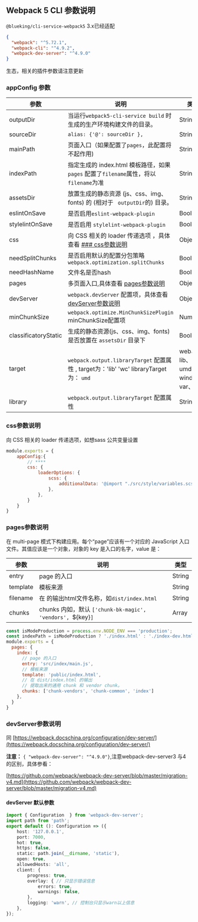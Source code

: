 ## Webpack 5 CLI 参数说明
`@blueking/cli-service-webpack5` 3.x已经适配
```json
{
  "webpack": "^5.72.1",
  "webpack-cli": "^4.9.2",
  "webpack-dev-server": "^4.9.0"
}
```
生态，相关的插件参数请注意更新
### appConfig 参数
| 参数                   | 说明                                                                                | 类型             | 默认值             |
|----------------------|-----------------------------------------------------------------------------------|----------------|-----------------|
| outputDir            | 当运行`webpack5-cli-service build`   时生成的生产环境构建文件的目录。                                | String         | `./dist`        |
| sourceDir            | `alias: {'@': sourceDir },`                                                       | String         | `./src`         |
| mainPath             | 页面入口（如果配置了`pages`，此配置将不起作用)                                                       | String         | './src/main.js' |
| indexPath            | 指定生成的 index.html 模板路径，如果 `pages` 配置了`filename`属性，将以`filename`为准                   | String         | `index.html`    |
| assetsDir            | 放置生成的静态资源 (js、css、img、fonts) 的 (相对于 ` outputDir`的) 目录。                            | String         | `static`        |
| eslintOnSave         | 是否启用`eslint-webpack-plugin`                                                       | Boolean        | false           |
| stylelintOnSave      | 是否启用 `stylelint-webpack-plugin`                                                   | Boolean        | false           |
| css                  | 向 CSS 相关的 loader 传递选项 ，具体查看 [### css参数说明](#css参数说明)                               | Object         | null            |
| needSplitChunks      | 是否启用默认的配置分包策略`webpack.optimization.splitChunks`                                   | Boolean        | true            |
| needHashName         | 文件名是否hash                                                                         | Boolean        | true            |
| pages                | 多页面入口,具体查看 [pages参数说明](#pages参数说明)                                                | Object         | null            |
| devServer            | `webpack.devServer` 配置项，具体查看[devServer参数说明](#devServer参数说明)                       | Object         | ————            |
| minChunkSize         | `webpack.optimize.MinChunkSizePlugin`  minChunkSize配置项                            | Number         | 10000           |
| classificatoryStatic | 生成的静态资源(js、css、img、fonts)  是否放置在 `assetsDir` 目录下                                  | Boolean        | true            |
| target               | `webpack.output.libraryTarget`   配置属性 ,  target为：'lib' 'wc' libraryTarget为： `umd` |  web、lib、wc、umd、window、var、umd  | web             |
| library              | `webpack.output.libraryTarget`   配置属性                                             | String         | `web`           |

### css参数说明
向 CSS 相关的 loader 传递选项，如想sass 公共变量设置
```javascript
module.exports = {
    appConfig:{
        // ****
        css: {
            loaderOptions: {
                scss: {
                    additionalData: '@import "./src/style/variables.scss";',
                },
            },
        }
    }
}
```
### pages参数说明
在 multi-page 模式下构建应用。每个“page”应该有一个对应的 JavaScript 入口文件。其值应该是一个对象，对象的 key 是入口的名字，value 是：

| 参数                   | 说明                                | 类型     |
|----------------------|-----------------------------------|--------|
| entry            | page 的入口                          | String |  
| template            | 模板来源                              | String |
| filename            | 在 的输出html文件名称，如`dist/index.html ` | String |
| chunks            | chunks 内如，默认 `['chunk-bk-magic', 'vendors', `${key}`]`  | Array  |

```javascript
const isModeProduction = process.env.NODE_ENV === 'production';
const indexPath = isModeProduction ? './index.html' : './index-dev.html'
module.exports = {
  pages: {
    index: {
      // page 的入口
      entry: 'src/index/main.js',
      // 模板来源
      template: 'public/index.html',
      // 在 dist/index.html 的输出
      // 提取出来的通用 chunk 和 vendor chunk。
      chunks: ['chunk-vendors', 'chunk-common', 'index']
    },
  }
}
```
### devServer参数说明
同 [https://webpack.docschina.org/configuration/dev-server/](https://webpack.docschina.org/configuration/dev-server/)

**注意：** ```{ "webpack-dev-server": "^4.9.0"}```,注意webpack-dev-server3 与4 的区别，具体参看：

[https://github.com/webpack/webpack-dev-server/blob/master/migration-v4.md](https://github.com/webpack/webpack-dev-server/blob/master/migration-v4.md)

#### devServer 默认参数 
```typescript
import { Configuration  } from 'webpack-dev-server';
import path from 'path';
export default (): Configuration => ({
    host: '127.0.0.1',
    port: 7000,
    hot: true,
    https: false,
    static: path.join(__dirname, 'static'),
    open: true,
    allowedHosts: 'all',
    client: {
        progress: true,
        overlay: { // 只显示错误信息
            errors: true,
            warnings: false,
        },
        logging: 'warn', // 控制台只显示warn以上信息
    },
});
```
